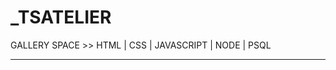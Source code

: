 # _TSATELIER 
GALLERY SPACE  >> HTML | CSS | JAVASCRIPT | NODE | PSQL <br>
____________________________________________________________